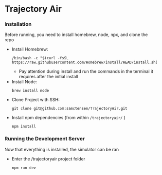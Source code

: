# Trajectory Air

### Installation
Before running, you need to install homebrew, node, npx, and clone the repo
* Install Homebrew:
    ```
    /bin/bash -c "$(curl -fsSL https://raw.githubusercontent.com/Homebrew/install/HEAD/install.sh)"
    ```
  * Pay attention during install and run the commands in the terminal it requires after the initial install
* Install Node:
    ```
    brew install node
    ```
* Clone Project with SSH:
    ```
    git clone git@github.com:samctensen/TrajectoryAir.git
    ```
* Install npm dependencies (from within ```/trajectoryair/``` )
  ```
  npm install
  ```

### Running the Development Server
Now that everything is installed, the simulator can be ran
* Enter the /trajectoryair project folder
    ```
    npm run dev
    ```

